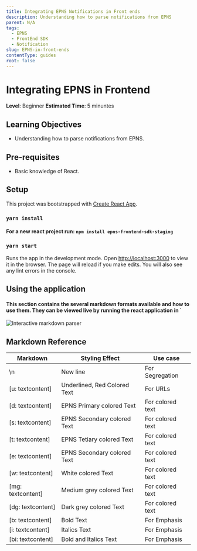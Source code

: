 ```yaml
---
title: Integrating EPNS Notifications in Front ends
description: Understanding how to parse notifications from EPNS
parent: N/A
tags:
  - EPNS
  - FrontEnd SDK
  - Notification
slug: EPNS-in-front-ends
contentType: guides
root: false
---
```


# Integrating EPNS in Frontend

**Level**: Beginner
**Estimated Time**: 5 minuntes

## Learning Objectives

- Understanding how to parse notifications from EPNS.


## Pre-requisites
- Basic knowledge of React.  

## Setup
This project was bootstrapped with [Create React App](https://github.com/facebook/create-react-app).

### `yarn install`

#### For a new react project run: `npm install epns-frontend-sdk-staging`

### `yarn start`

Runs the app in the development mode.
Open [http://localhost:3000](http://localhost:3000) to view it in the browser.
The page will reload if you make edits.
You will also see any lint errors in the console.



## Using the application

#### This section contains the several markdown formats available and how to use them. They can be viewed live by running the react application in `

![Interactive markdown parser](https://res.cloudinary.com/xand6r/image/upload/v1632236024/Screenshot_2021-09-21_at_15.53.29_p0lptf.png)


## Markdown Reference

| Markdown  | Styling Effect | Use case
|---|--|--|
| \n | New line | For Segregation
| [u: textcontent] | Underlined, Red Colored Text | For URLs
| [d: textcontent] | EPNS Primary colored Text | For colored text
| [s: textcontent] | EPNS Secondary colored Text | For colored text
| [t: textcontent] | EPNS Tetiary colored Text | For colored text
| [e: textcontent] | EPNS Secondary colored Text | For colored text
| [w: textcontent] | White colored Text | For colored text
| [mg: textcontent] | Medium grey colored Text | For colored text
| [dg: textcontent] | Dark grey colored Text | For colored text
| [b: textcontent] | Bold Text | For Emphasis
| [i: textcontent] | Italics Text | For Emphasis
| [bi: textcontent] | Bold and Italics Text | For Emphasis
